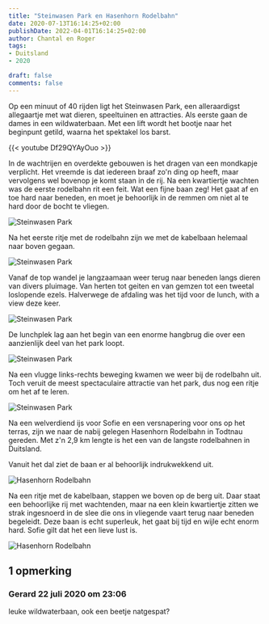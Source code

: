 ```yaml
---
title: "Steinwasen Park en Hasenhorn Rodelbahn"
date: 2020-07-13T16:14:25+02:00
publishDate: 2022-04-01T16:14:25+02:00
author: Chantal en Roger
tags:
- Duitsland
- 2020

draft: false
comments: false
---
```


Op een minuut of 40 rijden ligt het Steinwasen Park, een alleraardigst allegaartje met wat dieren, speeltuinen en attracties. Als eerste gaan de dames in een wildwaterbaan. Met een lift wordt het bootje naar het beginpunt getild, waarna het spektakel los barst.

{{< youtube Df29QYAyOuo >}}

In de wachtrijen en overdekte gebouwen is het dragen van een mondkapje verplicht. Het vreemde is dat iedereen braaf zo'n ding op heeft, maar vervolgens wel bovenop je komt staan in de rij. Na een kwartiertje wachten was de eerste rodelbahn rit een feit. Wat een fijne baan zeg! Het gaat af en toe hard naar beneden, en moet je behoorlijk in de remmen om niet al te hard door de bocht te vliegen.

![Steinwasen Park](./images/IMG_7680.jpg)

Na het eerste ritje met de rodelbahn zijn we met de kabelbaan helemaal naar boven gegaan.

![Steinwasen Park](./images/P1032431.JPG)

Vanaf de top wandel je langzaamaan weer terug naar beneden langs dieren van divers pluimage. Van herten tot geiten en van gemzen tot een tweetal loslopende ezels. Halverwege de afdaling was het tijd voor de lunch, with a view deze keer.

![Steinwasen Park](./images/IMG_7670.jpg)

De lunchplek lag aan het begin van een enorme hangbrug die over een aanzienlijk deel van het park loopt.

![Steinwasen Park](./images/IMG_7672.jpg)

Na een vlugge links-rechts beweging kwamen we weer bij de rodelbahn uit. Toch veruit de meest spectaculaire attractie van het park, dus nog een ritje om het af te leren.

![Steinwasen Park](./images/P1032475.JPG)

Na een welverdiend ijs voor Sofie en een versnapering voor ons op het terras, zijn we naar de nabij gelegen Hasenhorn Rodelbahn in Todtnau gereden. Met z'n 2,9 km lengte is het een van de langste rodelbahnen in Duitsland.

Vanuit het dal ziet de baan er al behoorlijk indrukwekkend uit.

![Hasenhorn Rodelbahn](./images/IMG_7681.jpg)

Na een ritje met de kabelbaan, stappen we boven op de berg uit. Daar staat een behoorlijke rij met wachtenden, maar na een klein kwartiertje zitten we strak ingesnoerd in de slee die ons in vliegende vaart terug naar beneden begeleidt. Deze baan is echt superleuk, het gaat bij tijd en wijle echt enorm hard. Sofie gilt dat het een lieve lust is.

![Hasenhorn Rodelbahn](./images/IMG_7682.jpg)

## 1 opmerking

### Gerard 22 juli 2020 om 23:06

leuke wildwaterbaan, ook een beetje natgespat?
